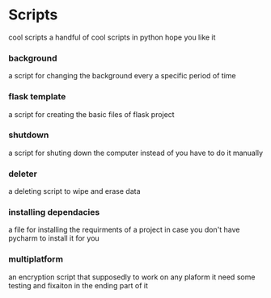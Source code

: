 # Scripts
cool scripts
a handful of cool scripts in python
hope you like it

### background
a script for changing the background every a specific period of time

### flask template
 a script for creating the basic files of flask project
 
 ### shutdown 
 a script for shuting down the computer instead of you have to do it manually
 
 ### deleter
 a deleting script to wipe and erase data
 
 ### installing dependacies
 a file for installing the requirments of a project in case you don't have pycharm to install it for you
 
 ### multiplatform 
 an encryption script that supposedly to work on any plaform 
 it need some testing and fixaiton in the ending part of it
 
 
